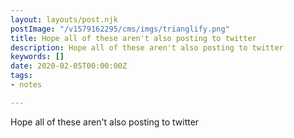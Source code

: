 ```yaml
---
layout: layouts/post.njk
postImage: "/v1579162295/cms/imgs/trianglify.png"
title: Hope all of these aren't also posting to twitter
description: Hope all of these aren't also posting to twitter
keywords: []
date: 2020-02-05T00:00:00Z
tags:
- notes

---
```

Hope all of these aren't also posting to twitter